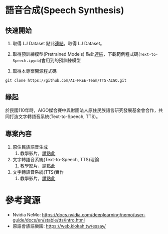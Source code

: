 # 語音合成(Speech Synthesis)

## 快速開始
1. 取得 LJ Dataset
點此[連結](https://keithito.com/LJ-Speech-Dataset/)，取得 LJ Dataset。

2. 取得預訓練模型(Pretrained Models)
點此[連結](https://drive.google.com/drive/u/3/folders/1FhLjoT3FdTdo2b_sYziOcy59YURC4v59)，下載範例程式碼(`Text-to-Speech.ipynb`)會用到的預訓練模型

3. 取得本專案開源程式碼
```
git clone https://github.com/AI-FREE-Team/TTS-AIGO.git
```

## 緣起
於民國110年時，AIGO媒合賽中與財團法人原住民族語言研究發展基金會合作，共同打造文字轉語音系統(Text-to-Speech, TTS)。

## 專案內容
1. 原住民族語音生成
    1. 教學影片，[請點此]()
2. 文字轉語音系統(Text-to-Speech, TTS)理論
    1. 教學影片，[請點此]()
3. 文字轉語音系統(TTS)實作
    1. 教學影片，[請點此]()

# 參考資源
* Nvidia NeMo: https://docs.nvidia.com/deeplearning/nemo/user-guide/docs/en/stable/tts/intro.html
* 原語會族語樂園: https://web.klokah.tw/essay/